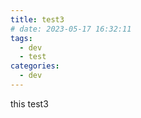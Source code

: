 ```yaml
---
title: test3
# date: 2023-05-17 16:32:11
tags:
  - dev
  - test
categories:
  - dev
---
```

this test3